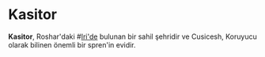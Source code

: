 # Kasitor

**Kasitor**, Roshar'daki #[Iri'de](locations/iri) bulunan bir sahil şehridir ve Cusicesh, Koruyucu olarak bilinen önemli bir spren'in evidir.
